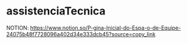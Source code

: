 # assistenciaTecnica

NOTION: https://www.notion.so/P-gina-Inicial-do-Espa-o-de-Equipe-24075b48f7728096a402d34e333dcb45?source=copy_link
